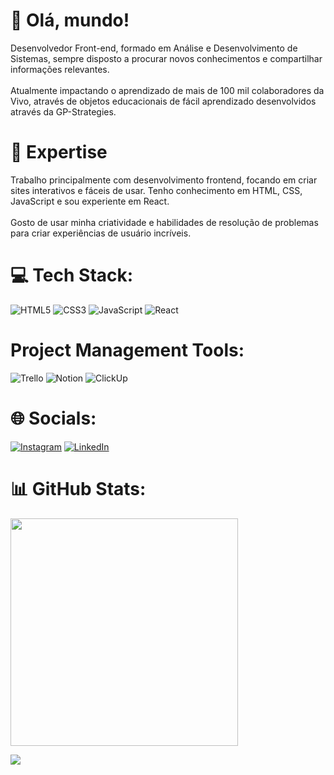 # 👋 Olá, mundo!

Desenvolvedor Front-end, formado em Análise e Desenvolvimento de Sistemas, sempre disposto a procurar novos conhecimentos e compartilhar informações relevantes.</br></br>
Atualmente  impactando o aprendizado de mais de 100 mil colaboradores da Vivo, através de objetos educacionais de fácil aprendizado desenvolvidos através da GP-Strategies.

# 🚀 Expertise

Trabalho principalmente com desenvolvimento frontend, focando em criar sites interativos e fáceis de usar. Tenho conhecimento em HTML, CSS, JavaScript e sou experiente em React.</br></br>
Gosto de usar minha criatividade e habilidades de resolução de problemas para criar experiências de usuário incríveis.

# 💻 Tech Stack:
![HTML5](https://img.shields.io/badge/html5-%23E34F26.svg?style=for-the-badge&logo=html5&logoColor=white) ![CSS3](https://img.shields.io/badge/css3-%231572B6.svg?style=for-the-badge&logo=css3&logoColor=white) ![JavaScript](https://img.shields.io/badge/javascript-%23323330.svg?style=for-the-badge&logo=javascript&logoColor=%23F7DF1E) ![React](https://img.shields.io/badge/react-%2320232a.svg?style=for-the-badge&logo=react&logoColor=%2361DAFB)
# Project Management Tools:
![Trello](https://img.shields.io/badge/Trello-%23026AA7.svg?style=for-the-badge&logo=Trello&logoColor=white)
![Notion](https://img.shields.io/badge/Notion-%23000000.svg?style=for-the-badge&logo=notion&logoColor=white)
![ClickUp](https://img.shields.io/badge/ClickUp-%23fd9800.svg?style=for-the-badge&logo=Clickup&logoColor=white)


# 🌐 Socials:
[![Instagram](https://img.shields.io/badge/Instagram-%23E4405F.svg?logo=Instagram&logoColor=white)](https://instagram.com/andresuckow27) [![LinkedIn](https://img.shields.io/badge/LinkedIn-%230077B5.svg?logo=linkedin&logoColor=white)](https://linkedin.com/in/andre-suckow)

# 📊 GitHub Stats:
<img src="https://github-readme-stats-wheat-two-53.vercel.app/api?username=andresuckow&theme=neon&hide_border=false&include_all_commits=false&count_private=false"  width="364px" />


![](https://github-readme-stats-wheat-two-53.vercel.app/api/top-langs/?username=andresuckow&theme=neon&hide_border=false&include_all_commits=false&count_private=false&layout=compact)
